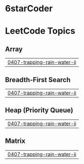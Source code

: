 # 6starCoder
<!---LeetCode Topics Start-->
# LeetCode Topics
## Array
|  |
| ------- |
| [0407-trapping-rain-water-ii](https://github.com/Nilay-09/6starCoder/tree/master/0407-trapping-rain-water-ii) |
## Breadth-First Search
|  |
| ------- |
| [0407-trapping-rain-water-ii](https://github.com/Nilay-09/6starCoder/tree/master/0407-trapping-rain-water-ii) |
## Heap (Priority Queue)
|  |
| ------- |
| [0407-trapping-rain-water-ii](https://github.com/Nilay-09/6starCoder/tree/master/0407-trapping-rain-water-ii) |
## Matrix
|  |
| ------- |
| [0407-trapping-rain-water-ii](https://github.com/Nilay-09/6starCoder/tree/master/0407-trapping-rain-water-ii) |
<!---LeetCode Topics End-->